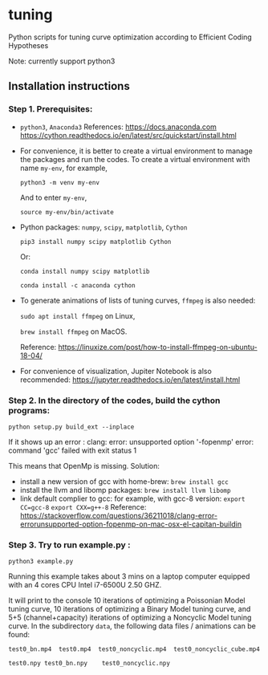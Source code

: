 # tuning
Python scripts for tuning curve optimization according to Efficient Coding Hypotheses 

Note: currently support python3

## Installation instructions


### Step 1. Prerequisites:
- `python3`, `Anaconda3`
References: 
https://docs.anaconda.com
https://cython.readthedocs.io/en/latest/src/quickstart/install.html

- For convenience, it is better to create a virtual environment to manage the packages and run the codes. To create a virtual environment with name `my-env`, for example, 

	```python3 -m venv my-env```

	And to enter `my-env`,
	
	```source my-env/bin/activate```


- Python packages:
	 `numpy`, `scipy`, `matplotlib`, `Cython`

	 ```pip3 install numpy scipy matplotlib Cython```

	 Or:

	 ```conda install numpy scipy matplotlib```

	 ```conda install -c anaconda cython```
- To generate animations of lists of tuning curves, `ffmpeg` is also needed:

	```sudo apt install ffmpeg``` on Linux, 
	
	```brew install ffmpeg``` on MacOS.
	
	Reference: https://linuxize.com/post/how-to-install-ffmpeg-on-ubuntu-18-04/
- For convenience of visualization, Jupiter Notebook is also recommended: 
https://jupyter.readthedocs.io/en/latest/install.html
 

### Step 2. In the directory of the codes, build the cython programs:

```python setup.py build_ext --inplace```

If it shows up an error : 
clang: error: unsupported option '-fopenmp'
error: command 'gcc' failed with exit status 1

This means that OpenMp is missing.
Solution:
 - install a new version of gcc with home-brew:
        ```brew install gcc```
 - install the llvm and libomp packages:
	```brew install llvm libomp```
 - link default complier to gcc: for example, with gcc-8 version:
        ```export CC=gcc-8```
        ```export CXX=g++-8```
Reference: https://stackoverflow.com/questions/36211018/clang-error-errorunsupported-option-fopenmp-on-mac-osx-el-capitan-buildin


### Step 3. Try to run example.py :

```python3 example.py```

Running this example takes about 3 mins on a laptop computer equipped with an 4 cores CPU Intel i7-6500U 2.50 GHZ.

It will print to the console 10 iterations of optimizing a Poissonian Model tuning curve, 10 iterations of optimizing a Binary Model tuning curve, and 5+5 (channel+capacity) iterations of optimizing a Noncyclic Model tuning curve.
In the subdirectory `data`, the following data files / animations can be found:

```test0_bn.mp4  test0.mp4  test0_noncyclic.mp4  test0_noncyclic_cube.mp4 ```

```test0.npy test0_bn.npy    test0_noncyclic.npy```

